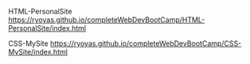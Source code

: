 HTML-PersonalSite
https://ryoyas.github.io/completeWebDevBootCamp/HTML-PersonalSite/index.html

CSS-MySite
https://ryoyas.github.io/completeWebDevBootCamp/CSS-MySite/index.html